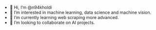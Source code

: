 - 👋 Hi, I’m @n94kholdi
- 👀 I’m interested in machine learning, data science and machine vision.
- 🌱 I’m currently learning web scraping more advanced.
- 💞️ I’m looking to collaborate on AI projects.

<!---
n94kholdi/n94kholdi is a ✨ special ✨ repository because its `README.md` (this file) appears on your GitHub profile.
You can click the Preview link to take a look at your changes.
--->
